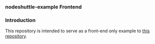 ### nodeshuttle-example Frontend

### Introduction
This repository is intended to serve as a front-end only example to [this repository](https://github.com/joshua-mo-143/nodeshuttle-example).

